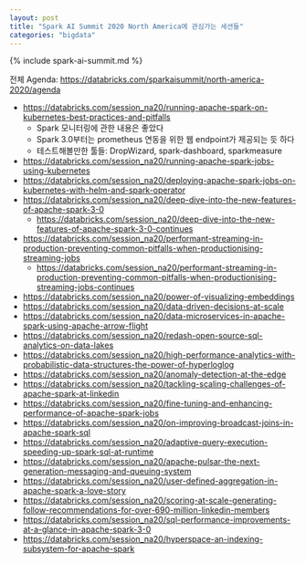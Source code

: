 ```yaml
---
layout: post
title: "Spark AI Summit 2020 North America에 관심가는 세션들"
categories: "bigdata"
---
```


{% include spark-ai-summit.md %}

전체 Agenda: https://databricks.com/sparkaisummit/north-america-2020/agenda

- https://databricks.com/session_na20/running-apache-spark-on-kubernetes-best-practices-and-pitfalls
    - Spark 모니터링에 관한 내용은 좋았다
    - Spark 3.0부터는 prometheus 연동을 위한 웹 endpoint가 제공되는 듯 하다
    - 테스트해볼만한 툴들: DropWizard, spark-dashboard, sparkmeasure
- https://databricks.com/session_na20/running-apache-spark-jobs-using-kubernetes
- https://databricks.com/session_na20/deploying-apache-spark-jobs-on-kubernetes-with-helm-and-spark-operator
- https://databricks.com/session_na20/deep-dive-into-the-new-features-of-apache-spark-3-0
    - https://databricks.com/session_na20/deep-dive-into-the-new-features-of-apache-spark-3-0-continues
- https://databricks.com/session_na20/performant-streaming-in-production-preventing-common-pitfalls-when-productionising-streaming-jobs
    - https://databricks.com/session_na20/performant-streaming-in-production-preventing-common-pitfalls-when-productionising-streaming-jobs-continues
- https://databricks.com/session_na20/power-of-visualizing-embeddings
- https://databricks.com/session_na20/data-driven-decisions-at-scale
- https://databricks.com/session_na20/data-microservices-in-apache-spark-using-apache-arrow-flight
- https://databricks.com/session_na20/redash-open-source-sql-analytics-on-data-lakes
- https://databricks.com/session_na20/high-performance-analytics-with-probabilistic-data-structures-the-power-of-hyperloglog
- https://databricks.com/session_na20/anomaly-detection-at-the-edge
- https://databricks.com/session_na20/tackling-scaling-challenges-of-apache-spark-at-linkedin
- https://databricks.com/session_na20/fine-tuning-and-enhancing-performance-of-apache-spark-jobs
- https://databricks.com/session_na20/on-improving-broadcast-joins-in-apache-spark-sql
- https://databricks.com/session_na20/adaptive-query-execution-speeding-up-spark-sql-at-runtime
- https://databricks.com/session_na20/apache-pulsar-the-next-generation-messaging-and-queuing-system
- https://databricks.com/session_na20/user-defined-aggregation-in-apache-spark-a-love-story
- https://databricks.com/session_na20/scoring-at-scale-generating-follow-recommendations-for-over-690-million-linkedin-members
- https://databricks.com/session_na20/sql-performance-improvements-at-a-glance-in-apache-spark-3-0
- https://databricks.com/session_na20/hyperspace-an-indexing-subsystem-for-apache-spark
